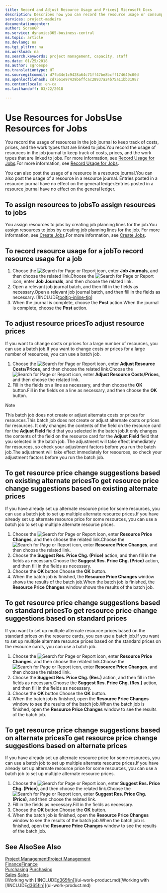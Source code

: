 ```yaml
---
title: Record and Adjust Resource Usage and Prices| Microsoft Docs
description: Describes how you can record the resource usage or consumption associated with a job, to keep track and manage costs, prices, and work types.
services: project-madeira
documentationcenter: 
author: SorenGP
ms.service: dynamics365-business-central
ms.topic: article
ms.devlang: na
ms.tgt_pltfrm: na
ms.workload: na
ms.search.keywords: project management, capacity, staff
ms.date: 01/25/2018
ms.author: sgroespe
ms.translationtype: HT
ms.sourcegitcommit: d7fb34e1c9428a64c71ff47be8bcff174649c00d
ms.openlocfilehash: cd7561e97439b6ffcac28937a24b75a11bb31987
ms.contentlocale: en-ca
ms.lasthandoff: 03/22/2018

---
```

# <a name="use-resources-for-jobs"></a><span data-ttu-id="9a882-103">Use Resources for Jobs</span><span class="sxs-lookup"><span data-stu-id="9a882-103">Use Resources for Jobs</span></span>
<span data-ttu-id="9a882-104">You record the usage of resources in the job journal to keep track of costs, prices, and the work types that are linked to jobs.</span><span class="sxs-lookup"><span data-stu-id="9a882-104">You record the usage of resources in the job journal to keep track of costs, prices, and the work types that are linked to jobs.</span></span> <span data-ttu-id="9a882-105">For more information, see [Record Usage for Jobs](projects-how-record-job-usage.md).</span><span class="sxs-lookup"><span data-stu-id="9a882-105">For more information, see [Record Usage for Jobs](projects-how-record-job-usage.md).</span></span>

<span data-ttu-id="9a882-106">You can also post the usage of a resource in a resource journal.</span><span class="sxs-lookup"><span data-stu-id="9a882-106">You can also post the usage of a resource in a resource journal.</span></span> <span data-ttu-id="9a882-107">Entries posted in a resource journal have no effect on the general ledger.</span><span class="sxs-lookup"><span data-stu-id="9a882-107">Entries posted in a resource journal have no effect on the general ledger.</span></span>

## <a name="to-assign-resources-to-jobs"></a><span data-ttu-id="9a882-108">To assign resources to jobs</span><span class="sxs-lookup"><span data-stu-id="9a882-108">To assign resources to jobs</span></span>
<span data-ttu-id="9a882-109">You assign resources to jobs by creating job planning lines for the job.</span><span class="sxs-lookup"><span data-stu-id="9a882-109">You assign resources to jobs by creating job planning lines for the job.</span></span> <span data-ttu-id="9a882-110">For more information, see [Create Jobs](projects-how-create-jobs.md).</span><span class="sxs-lookup"><span data-stu-id="9a882-110">For more information, see [Create Jobs](projects-how-create-jobs.md).</span></span>

## <a name="to-record-resource-usage-for-a-job"></a><span data-ttu-id="9a882-111">To record resource usage for a job</span><span class="sxs-lookup"><span data-stu-id="9a882-111">To record resource usage for a job</span></span>
1. <span data-ttu-id="9a882-112">Choose the ![Search for Page or Report](media/ui-search/search_small.png "Search for Page or Report icon") icon, enter **Job Journals**, and then choose the related link.</span><span class="sxs-lookup"><span data-stu-id="9a882-112">Choose the ![Search for Page or Report](media/ui-search/search_small.png "Search for Page or Report icon") icon, enter **Job Journals**, and then choose the related link.</span></span>
2. <span data-ttu-id="9a882-113">Open a relevant job journal batch, and then fill in the fields as necessary.</span><span class="sxs-lookup"><span data-stu-id="9a882-113">Open a relevant job journal batch, and then fill in the fields as necessary.</span></span> [!INCLUDE[tooltip-inline-tip](includes/tooltip-inline-tip_md.md)]
3. <span data-ttu-id="9a882-114">When the journal is complete, choose the **Post** action.</span><span class="sxs-lookup"><span data-stu-id="9a882-114">When the journal is complete, choose the **Post** action.</span></span>

## <a name="to-adjust-resource-prices"></a><span data-ttu-id="9a882-115">To adjust resource prices</span><span class="sxs-lookup"><span data-stu-id="9a882-115">To adjust resource prices</span></span>
<span data-ttu-id="9a882-116">If you want to change costs or prices for a large number of resources, you can use a batch job.</span><span class="sxs-lookup"><span data-stu-id="9a882-116">If you want to change costs or prices for a large number of resources, you can use a batch job.</span></span>  

1. <span data-ttu-id="9a882-117">Choose the ![Search for Page or Report](media/ui-search/search_small.png "Search for Page or Report icon") icon, enter **Adjust Resource Costs/Prices**, and then choose the related link.</span><span class="sxs-lookup"><span data-stu-id="9a882-117">Choose the ![Search for Page or Report](media/ui-search/search_small.png "Search for Page or Report icon") icon, enter **Adjust Resource Costs/Prices**, and then choose the related link.</span></span>
2. <span data-ttu-id="9a882-118">Fill in the fields on a line as necessary, and then choose the **OK** button.</span><span class="sxs-lookup"><span data-stu-id="9a882-118">Fill in the fields on a line as necessary, and then choose the **OK** button.</span></span>

> [!NOTE]  
>   <span data-ttu-id="9a882-119">This batch job does not create or adjust alternate costs or prices for resources.</span><span class="sxs-lookup"><span data-stu-id="9a882-119">This batch job does not create or adjust alternate costs or prices for resources.</span></span> <span data-ttu-id="9a882-120">It only changes the contents of the field on the resource card for the **Adjust Field** field that you selected in the batch job.</span><span class="sxs-lookup"><span data-stu-id="9a882-120">It only changes the contents of the field on the resource card for the **Adjust Field** field that you selected in the batch job.</span></span> <span data-ttu-id="9a882-121">The adjustment will take effect immediately for resources, so check your adjustment factors before you run the batch job.</span><span class="sxs-lookup"><span data-stu-id="9a882-121">The adjustment will take effect immediately for resources, so check your adjustment factors before you run the batch job.</span></span>

## <a name="to-get-resource-price-change-suggestions-based-on-existing-alternate-prices"></a><span data-ttu-id="9a882-122">To get resource price change suggestions based on existing alternate prices</span><span class="sxs-lookup"><span data-stu-id="9a882-122">To get resource price change suggestions based on existing alternate prices</span></span>
<span data-ttu-id="9a882-123">If you have already set up alternate resource price for some resources, you can use a batch job to set up multiple alternate resource prices.</span><span class="sxs-lookup"><span data-stu-id="9a882-123">If you have already set up alternate resource price for some resources, you can use a batch job to set up multiple alternate resource prices.</span></span>

1. <span data-ttu-id="9a882-124">Choose the ![Search for Page or Report](media/ui-search/search_small.png "Search for Page or Report icon") icon, enter **Resource Price Changes**, and then choose the related link.</span><span class="sxs-lookup"><span data-stu-id="9a882-124">Choose the ![Search for Page or Report](media/ui-search/search_small.png "Search for Page or Report icon") icon, enter **Resource Price Changes**, and then choose the related link.</span></span>
2. <span data-ttu-id="9a882-125">Choose the **Suggest Res. Price Chg. (Price)** action, and then fill in the fields as necessary.</span><span class="sxs-lookup"><span data-stu-id="9a882-125">Choose the **Suggest Res. Price Chg. (Price)** action, and then fill in the fields as necessary.</span></span>
3. <span data-ttu-id="9a882-126">Choose the **OK** button.</span><span class="sxs-lookup"><span data-stu-id="9a882-126">Choose the **OK** button.</span></span>  
4. <span data-ttu-id="9a882-127">When the batch job is finished, the **Resource Price Changes** window shows the results of the batch job.</span><span class="sxs-lookup"><span data-stu-id="9a882-127">When the batch job is finished, the **Resource Price Changes** window shows the results of the batch job.</span></span>

## <a name="to-get-resource-price-change-suggestions-based-on-standard-prices"></a><span data-ttu-id="9a882-128">To get resource price change suggestions based on standard prices</span><span class="sxs-lookup"><span data-stu-id="9a882-128">To get resource price change suggestions based on standard prices</span></span>
<span data-ttu-id="9a882-129">If you want to set up multiple alternate resource prices based on the standard prices on the resource cards, you can use a batch job.</span><span class="sxs-lookup"><span data-stu-id="9a882-129">If you want to set up multiple alternate resource prices based on the standard prices on the resource cards, you can use a batch job.</span></span>  

1. <span data-ttu-id="9a882-130">Choose the ![Search for Page or Report](media/ui-search/search_small.png "Search for Page or Report icon") icon, enter **Resource Price Changes**, and then choose the related link.</span><span class="sxs-lookup"><span data-stu-id="9a882-130">Choose the ![Search for Page or Report](media/ui-search/search_small.png "Search for Page or Report icon") icon, enter **Resource Price Changes**, and then choose the related link.</span></span>
2. <span data-ttu-id="9a882-131">Choose the **Suggest Res. Price Chg. (Res.)** action, and then fill in the fields as necessary.</span><span class="sxs-lookup"><span data-stu-id="9a882-131">Choose the **Suggest Res. Price Chg. (Res.)** action, and then fill in the fields as necessary.</span></span>  
3. <span data-ttu-id="9a882-132">Choose the **OK** button.</span><span class="sxs-lookup"><span data-stu-id="9a882-132">Choose the **OK** button.</span></span>  
4. <span data-ttu-id="9a882-133">When the batch job is finished, open the **Resource Price Changes** window to see the results of the batch job.</span><span class="sxs-lookup"><span data-stu-id="9a882-133">When the batch job is finished, open the **Resource Price Changes** window to see the results of the batch job.</span></span>

## <a name="to-get-resource-price-change-suggestions-based-on-alternate-prices"></a><span data-ttu-id="9a882-134">To get resource price change suggestions based on alternate prices</span><span class="sxs-lookup"><span data-stu-id="9a882-134">To get resource price change suggestions based on alternate prices</span></span>
<span data-ttu-id="9a882-135">If you have already set up alternate resource price for some resources, you can use a batch job to set up multiple alternate resource prices.</span><span class="sxs-lookup"><span data-stu-id="9a882-135">If you have already set up alternate resource price for some resources, you can use a batch job to set up multiple alternate resource prices.</span></span>

1. <span data-ttu-id="9a882-136">Choose the ![Search for Page or Report](media/ui-search/search_small.png "Search for Page or Report icon") icon, enter **Suggest Res. Price Chg. (Price)**, and then choose the related link.</span><span class="sxs-lookup"><span data-stu-id="9a882-136">Choose the ![Search for Page or Report](media/ui-search/search_small.png "Search for Page or Report icon") icon, enter **Suggest Res. Price Chg. (Price)**, and then choose the related link.</span></span>  
2. <span data-ttu-id="9a882-137">Fill in the fields as necessary.</span><span class="sxs-lookup"><span data-stu-id="9a882-137">Fill in the fields as necessary.</span></span>
3. <span data-ttu-id="9a882-138">Choose the **OK** button.</span><span class="sxs-lookup"><span data-stu-id="9a882-138">Choose the **OK** button.</span></span>  
4. <span data-ttu-id="9a882-139">When the batch job is finished, open the **Resource Price Changes** window to see the results of the batch job.</span><span class="sxs-lookup"><span data-stu-id="9a882-139">When the batch job is finished, open the **Resource Price Changes** window to see the results of the batch job.</span></span>

## <a name="see-also"></a><span data-ttu-id="9a882-140">See Also</span><span class="sxs-lookup"><span data-stu-id="9a882-140">See Also</span></span>
[<span data-ttu-id="9a882-141">Project Management</span><span class="sxs-lookup"><span data-stu-id="9a882-141">Project Management</span></span>](projects-manage-projects.md)  
[<span data-ttu-id="9a882-142">Finance</span><span class="sxs-lookup"><span data-stu-id="9a882-142">Finance</span></span>](finance.md)  
<span data-ttu-id="9a882-143">[Purchasing](purchasing-manage-purchasing.md)       </span><span class="sxs-lookup"><span data-stu-id="9a882-143">[Purchasing](purchasing-manage-purchasing.md)       </span></span>  
<span data-ttu-id="9a882-144">[Sales](sales-manage-sales.md)   </span><span class="sxs-lookup"><span data-stu-id="9a882-144">[Sales](sales-manage-sales.md)   </span></span>  
<span data-ttu-id="9a882-145">[Working with [!INCLUDE[d365fin](includes/d365fin_md.md)]](ui-work-product.md)</span><span class="sxs-lookup"><span data-stu-id="9a882-145">[Working with [!INCLUDE[d365fin](includes/d365fin_md.md)]](ui-work-product.md)</span></span>  

